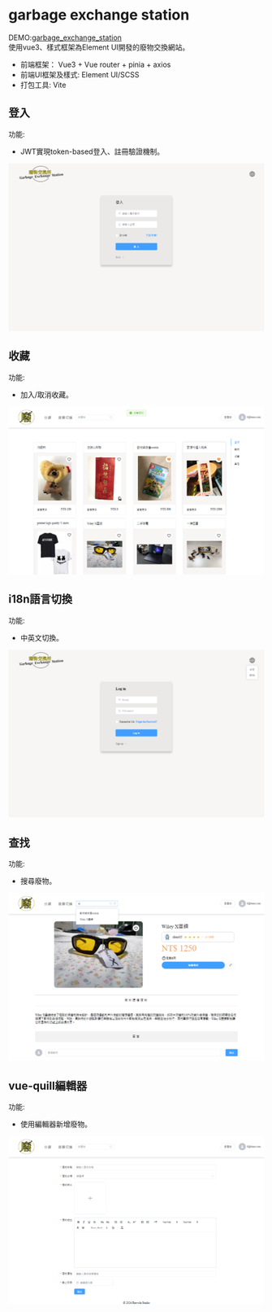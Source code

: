 # garbage exchange station

DEMO:[garbage_exchange_station](https://dashuchiu.github.io/demo/#/main)  
使用vue3、樣式框架為Element UI開發的廢物交換網站。
+ 前端框架： Vue3 + Vue router + pinia + axios
+ 前端UI框架及樣式: Element UI/SCSS
+ 打包工具: Vite

## 登入

功能:  
+ JWT實現token-based登入、註冊驗證機制。    
      
![img](./src/assets/jwt.png)

## 收藏

功能:  
+ 加入/取消收藏。
 
      
![img](./src/assets/collect.png)

## i18n語言切換

功能:  
+ 中英文切換。
 

![img](./src/assets/i18n.png)

## 查找

功能:  
+ 搜尋廢物。
 

![img](./src/assets/search.png)

## vue-quill編輯器

功能:  
+ 使用編輯器新增廢物。
 

![img](./src/assets/quill.png)
